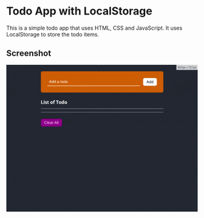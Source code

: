 # Todo App with LocalStorage

This is a simple todo app that uses HTML, CSS and JavaScript. It uses LocalStorage to store the todo items.

## Screenshot

![Screenshot](./screenshot/todo.gif)
